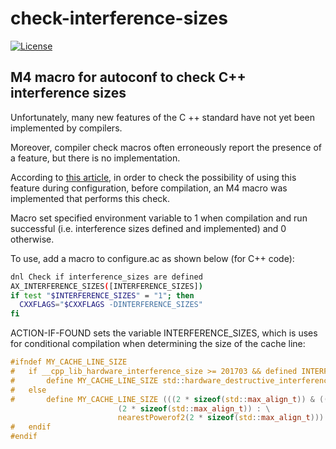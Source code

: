 # check-interference-sizes
[![License](https://img.shields.io/badge/License-GPL%20v2-blue.svg)](https://github.com/yvoinov/check-interference-sizes/blob/main/LICENSE)

## M4 macro for autoconf to check C++ interference sizes

Unfortunately, many new features of the C ++ standard have not yet been implemented by compilers.

Moreover, compiler check macros often erroneously report the presence of a feature, but there is no implementation.

According to [this article](https://stackoverflow.com/questions/67999444/no-member-named-hardware-constructive-interference-size-in-namespace-std), in order to check the possibility of using this feature during configuration, before compilation, an M4 macro was implemented that performs this check. 

Macro set specified environment variable to 1 when compilation and run successful (i.e. interference sizes defined and implemented) and 0 otherwise.

To use, add a macro to configure.ac as shown below (for C++ code):

```sh
dnl Check if interference_sizes are defined
AX_INTERFERENCE_SIZES([INTERFERENCE_SIZES])
if test "$INTERFERENCE_SIZES" = "1"; then
  CXXFLAGS="$CXXFLAGS -DINTERFERENCE_SIZES"
fi
```

ACTION-IF-FOUND sets the variable INTERFERENCE_SIZES, which is uses for conditional compilation when determining the size of the cache line:

```c
#ifndef MY_CACHE_LINE_SIZE
#	if __cpp_lib_hardware_interference_size >= 201703 && defined INTERFERENCE_SIZES
#		define MY_CACHE_LINE_SIZE std::hardware_destructive_interference_size
#	else
#		define MY_CACHE_LINE_SIZE (((2 * sizeof(std::max_align_t)) & ((2 * sizeof(std::max_align_t)) - 1)) == 0 ? \
						(2 * sizeof(std::max_align_t)) : \
						nearestPowerof2(2 * sizeof(std::max_align_t)))
#	endif
#endif
```
